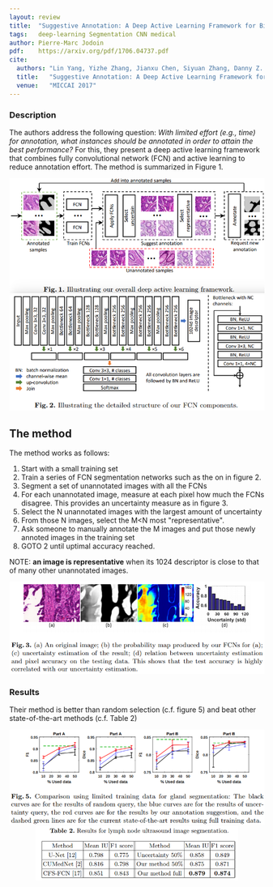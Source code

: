 ```yaml
---
layout: review
title:  "Suggestive Annotation: A Deep Active Learning Framework for Biomedical Image Segmentation"
tags:   deep-learning Segmentation CNN medical
author: Pierre-Marc Jodoin
pdf:    https://arxiv.org/pdf/1706.04737.pdf
cite:
  authors: "Lin Yang, Yizhe Zhang, Jianxu Chen, Siyuan Zhang, Danny Z. Chen"
  title:   "Suggestive Annotation: A Deep Active Learning Framework for Biomedical Image Segmentation"
  venue:   "MICCAI 2017"
---
```



### Description

The authors address the following question: *With limited effort (e.g., time) for annotation, what instances should be annotated in order to attain the best performance?* For this, they present a deep active learning framework that combines fully convolutional network (FCN) and active learning to reduce annotation effort.  The method is summarized in Figure 1.

<center><img src="/article/images/suggestiveAnnotation/sc01.png" width="700"></center>

<center><img src="/article/images/suggestiveAnnotation/sc02.png" width="700"></center>



## The method 

The method works as follows:

1. Start with a small training set
2. Train a series of FCN segmentation networks such as the on in figure 2.
3. Segment a set of unannotated images with all the FCNs
4. For each unannotated image, measure at each pixel how much the FCNs disagree.  This provides an uncertainty measure as in figure 3. 
5. Select the N unannotated images with the largest amount of uncertainty
6. From those N images, select the M<N most "representative". 
7. Ask someone to manually annotate the M images and put those newly annoted images in the training set
8. GOTO 2 until uptimal accuracy reached.

NOTE: **an image is representative** when its 1024 descriptor is close to that of many other unannotated images. 

<center><img src="/article/images/suggestiveAnnotation/sc03.png" width="600"></center>


### Results

Their method is better than random selection (c.f. figure 5) and beat other state-of-the-art methods (c.f. Table 2) 

<center><img src="/article/images/suggestiveAnnotation/sc05.png" width="600"></center>
<center><img src="/article/images/suggestiveAnnotation/sc04.png" width="400"></center>


